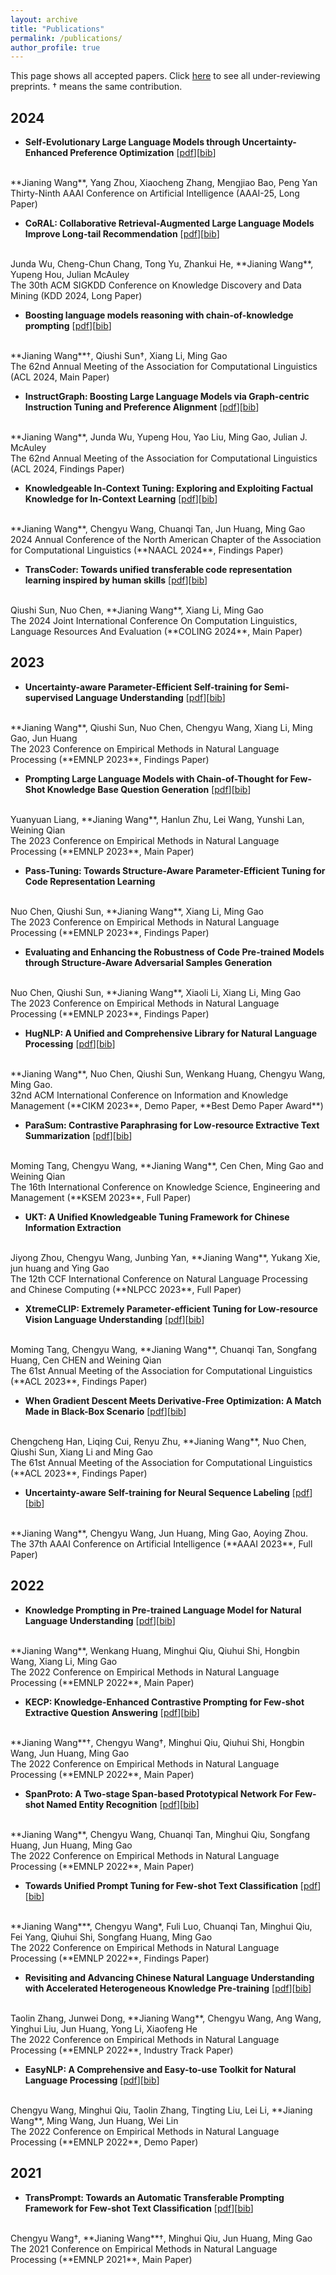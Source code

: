 ```yaml
---
layout: archive
title: "Publications"
permalink: /publications/
author_profile: true
---
```


<!-- {% if author.googlescholar %}
  You can also find my articles on <u><a href="{{author.googlescholar}}">my Google Scholar profile</a>.</u>
{% endif %}

{% include base_path %}

{% for post in site.publications reversed %}
  {% include archive-single.html %}
{% endfor %} -->

This page shows all accepted papers. Click [here](./preprints.md) to see all under-reviewing preprints. † means the same contribution.

## 2024

- **Self-Evolutionary Large Language Models through Uncertainty-Enhanced Preference Optimization** [[pdf](https://arxiv.org/pdf/2409.11212)][[bib](https://dblp.uni-trier.de/rec/journals/corr/abs-2409-11212.html?view=bibtex)]
<br>
**Jianing Wang**, Yang Zhou, Xiaocheng Zhang, Mengjiao Bao, Peng Yan
<br> Thirty-Ninth AAAI Conference on Artificial Intelligence (AAAI-25, Long Paper)


- **CoRAL: Collaborative Retrieval-Augmented Large Language Models Improve Long-tail Recommendation** [[pdf](https://arxiv.org/pdf/2403.06447)][[bib](https://scholar.googleusercontent.com/scholar.bib?q=info:JjkzPhY1jVgJ:scholar.google.com/&output=citation&scisdr=ClGniFkJEIGLgKBag0U:AFWwaeYAAAAAZg5cm0WDBMEEehIXFAQU4BLPp8I&scisig=AFWwaeYAAAAAZg5cm21lncD1QJGR7L2dPgfDvmo&scisf=4&ct=citation&cd=-1&hl=en)]
<br>
Junda Wu, Cheng-Chun Chang, Tong Yu, Zhankui He, **Jianing Wang**, Yupeng Hou, Julian McAuley
<br> The 30th ACM SIGKDD Conference on Knowledge Discovery and Data Mining (KDD 2024, Long Paper)

- **Boosting language models reasoning with chain-of-knowledge prompting** [[pdf](https://arxiv.org/pdf/2306.06427)][[bib](https://dblp.dagstuhl.de/rec/journals/corr/abs-2306-06427.html?view=bibtex)]
<br>
**Jianing Wang**†, Qiushi Sun†, Xiang Li, Ming Gao
<br> The 62nd Annual Meeting of the Association for Computational Linguistics (ACL 2024, Main Paper)

- **InstructGraph: Boosting Large Language Models via Graph-centric Instruction Tuning and Preference Alignment** [[pdf](https://arxiv.org/pdf/2402.08785)][[bib](https://dblp.dagstuhl.de/rec/journals/corr/abs-2402-08785.html?view=bibtex)]
<br>
**Jianing Wang**, Junda Wu, Yupeng Hou, Yao Liu, Ming Gao, Julian J. McAuley
<br> The 62nd Annual Meeting of the Association for Computational Linguistics (ACL 2024, Findings Paper)

- **Knowledgeable In-Context Tuning: Exploring and Exploiting Factual Knowledge for In-Context Learning** [[pdf](https://arxiv.org/pdf/2309.14771.pdf)][[bib](https://dblp.dagstuhl.de/rec/journals/corr/abs-2309-14771.html?view=bibtex)]
<br>
**Jianing Wang**, Chengyu Wang, Chuanqi Tan, Jun Huang, Ming Gao
<br> 2024 Annual Conference of the North American Chapter of the Association for Computational Linguistics (**NAACL 2024**, Findings Paper)

- **TransCoder: Towards unified transferable code representation learning inspired by human skills** [[pdf](https://arxiv.org/pdf/2306.07285.pdf)][[bib](https://dblp.dagstuhl.de/rec/journals/corr/abs-2306-07285.html?view=bibtex)]
<br>
Qiushi Sun, Nuo Chen, **Jianing Wang**, Xiang Li, Ming Gao
<br> The 2024 Joint International Conference On Computation Linguistics, Language
Resources And Evaluation (**COLING 2024**, Main Paper)

## 2023

- **Uncertainty-aware Parameter-Efficient Self-training for Semi-supervised Language Understanding** [[pdf](https://arxiv.org/pdf/2310.13022.pdf)][[bib](https://dblp.org/rec/journals/corr/abs-2310-13022.html?view=bibtex)]
<br>
**Jianing Wang**, Qiushi Sun, Nuo Chen, Chengyu Wang, Xiang Li, Ming Gao, Jun Huang
<br>
The 2023 Conference on Empirical Methods in Natural Language Processing (**EMNLP 2023**, Findings Paper)


- **Prompting Large Language Models with Chain-of-Thought for Few-Shot Knowledge Base Question Generation** [[pdf](https://arxiv.org/pdf/2310.08395.pdf)][[bib](https://dblp.org/rec/journals/corr/abs-2310-08395.html?view=bibtex)]
<br>
Yuanyuan Liang, **Jianing Wang**, Hanlun Zhu, Lei Wang, Yunshi Lan, Weining Qian
<br>
The 2023 Conference on Empirical Methods in Natural Language Processing (**EMNLP 2023**, Main Paper)


- **Pass-Tuning: Towards Structure-Aware Parameter-Efficient Tuning for Code Representation Learning** 
<br>
Nuo Chen, Qiushi Sun, **Jianing Wang**, Xiang Li, Ming Gao
<br>
The 2023 Conference on Empirical Methods in Natural Language Processing (**EMNLP 2023**, Findings Paper)


- **Evaluating and Enhancing the Robustness of Code Pre-trained Models through Structure-Aware Adversarial Samples Generation** 
<br>
Nuo Chen, Qiushi Sun, **Jianing Wang**, Xiaoli Li, Xiang Li, Ming Gao
<br>
The 2023 Conference on Empirical Methods in Natural Language Processing (**EMNLP 2023**, Findings Paper)


- **HugNLP: A Unified and Comprehensive Library for Natural Language Processing** [[pdf](https://arxiv.org/pdf/2302.14286)][[bib](https://dblp.org/rec/journals/corr/abs-2302-14286.html?view=bibtex)]
<br>
**Jianing Wang**, Nuo Chen, Qiushi Sun, Wenkang Huang, Chengyu Wang, Ming Gao.
<br>
32nd ACM International Conference on Information and Knowledge Management (**CIKM 2023**, Demo Paper, **Best Demo Paper Award**)


- **ParaSum: Contrastive Paraphrasing for Low-resource Extractive Text Summarization** [[pdf](https://link.springer.com/chapter/10.1007/978-3-031-40289-0_9)][[bib](https://dblp.org/rec/conf/ksem/TangWWCGQ23.html?view=bibtex)]
<br>
Moming Tang, Chengyu Wang, **Jianing Wang**, Cen Chen, Ming Gao and Weining Qian
<br>
The 16th International Conference on Knowledge Science, Engineering and Management (**KSEM 2023**, Full Paper)


- **UKT: A Unified Knowledgeable Tuning Framework for Chinese Information Extraction**
<br>
Jiyong Zhou, Chengyu Wang, Junbing Yan, **Jianing Wang**, Yukang Xie, jun huang and Ying Gao
<br>
The 12th CCF International Conference on Natural Language Processing and Chinese Computing (**NLPCC 2023**, Full Paper)


- **XtremeCLIP: Extremely Parameter-efficient Tuning for Low-resource Vision Language Understanding** [[pdf](https://aclanthology.org/2023.findings-acl.397.pdf)][[bib](https://dblp.org/rec/conf/acl/Tang0WTHCQ23.html?view=bibtex)]
<br>
Moming Tang, Chengyu Wang, **Jianing Wang**, Chuanqi Tan, Songfang Huang, Cen CHEN and Weining Qian
<br>
The 61st Annual Meeting of the Association for Computational Linguistics (**ACL 2023**, Findings Paper)

- **When Gradient Descent Meets Derivative-Free Optimization: A Match Made in Black-Box Scenario** [[pdf](https://aclanthology.org/2023.findings-acl.55.pdf)][[bib](https://dblp.org/rec/conf/acl/0004CZWCSLG23.html?view=bibtex)]
<br>
Chengcheng Han, Liqing Cui, Renyu Zhu, **Jianing Wang**, Nuo Chen, Qiushi Sun, Xiang Li and Ming Gao
<br>
The 61st Annual Meeting of the Association for Computational Linguistics (**ACL 2023**, Findings Paper)

- **Uncertainty-aware Self-training for Neural Sequence Labeling** [[pdf](https://arxiv.org/pdf/2302.08659)][[bib](https://dblp.org/rec/journals/corr/abs-2302-08659.html?view=bibtex)]
<br>
**Jianing Wang**, Chengyu Wang, Jun Huang, Ming Gao, Aoying Zhou.
<br>
The 37th AAAI Conference on Artificial Intelligence (**AAAI 2023**, Full Paper)

## 2022

- **Knowledge Prompting in Pre-trained Language Model for Natural Language Understanding** [[pdf](https://aclanthology.org/2022.emnlp-main.207.pdf)][[bib](https://aclanthology.org/2022.emnlp-main.207.bib)]
<br>
**Jianing Wang**, Wenkang Huang, Minghui Qiu, Qiuhui Shi, Hongbin Wang, Xiang Li, Ming Gao
<br>
The 2022 Conference on Empirical Methods in Natural Language Processing (**EMNLP 2022**, Main Paper)

<!-- <br> -->

- **KECP: Knowledge-Enhanced Contrastive Prompting for Few-shot Extractive Question Answering** [[pdf](https://aclanthology.org/2022.emnlp-main.206.pdf)][[bib](https://aclanthology.org/2022.emnlp-main.206.bib)]
<br>
**Jianing Wang**†, Chengyu Wang†, Minghui Qiu, Qiuhui Shi, Hongbin Wang, Jun Huang, Ming Gao
<br>
The 2022 Conference on Empirical Methods in Natural Language Processing (**EMNLP 2022**, Main Paper)

<!-- <br> -->

- **SpanProto: A Two-stage Span-based Prototypical Network For Few-shot Named Entity Recognition** [[pdf](https://aclanthology.org/2022.emnlp-main.227.pdf)][[bib](https://aclanthology.org/2022.emnlp-main.227.bib)]
<br>
**Jianing Wang**, Chengyu Wang, Chuanqi Tan, Minghui Qiu, Songfang Huang, Jun Huang, Ming Gao
<br>
The 2022 Conference on Empirical Methods in Natural Language Processing (**EMNLP 2022**, Main Paper)

<!-- <br> -->

- **Towards Unified Prompt Tuning for Few-shot Text Classification** [[pdf](https://aclanthology.org/2022.findings-emnlp.37.pdf)][[bib](https://aclanthology.org/2022.emnlp-main.37.bib)]
<br>
**Jianing Wang***, Chengyu Wang*, Fuli Luo, Chuanqi Tan, Minghui Qiu, Fei Yang, Qiuhui Shi, Songfang Huang, Ming Gao
<br>
The 2022 Conference on Empirical Methods in Natural Language Processing (**EMNLP 2022**, Findings Paper)

<!-- <br> -->

- **Revisiting and Advancing Chinese Natural Language Understanding with Accelerated Heterogeneous Knowledge Pre-training** [[pdf](https://aclanthology.org/2022.emnlp-industry.57.pdf)][[bib](https://dblp.org/rec/conf/emnlp/ZhangDWWWLHLH22.html?view=bibtex)]
<br>
Taolin Zhang, Junwei Dong, **Jianing Wang**, Chengyu Wang, Ang Wang, Yinghui Liu, Jun Huang, Yong Li, Xiaofeng He
<br>
The 2022 Conference on Empirical Methods in Natural Language Processing (**EMNLP 2022**, Industry Track Paper)

<!-- <br> -->

- **EasyNLP: A Comprehensive and Easy-to-use Toolkit for Natural Language Processing** [[pdf](https://aclanthology.org/2022.emnlp-demos.3.pdf)][[bib](https://dblp.org/rec/conf/emnlp/WangQZLLWWHL22.html?view=bibtex)] 
<br>
Chengyu Wang, Minghui Qiu, Taolin Zhang, Tingting Liu, Lei Li, **Jianing Wang**, Ming Wang, Jun Huang, Wei Lin
<br>
The 2022 Conference on Empirical Methods in Natural Language Processing (**EMNLP 2022**, Demo Paper)

## 2021

- **TransPrompt: Towards an Automatic Transferable Prompting Framework for Few-shot Text Classification** [[pdf](https://aclanthology.org/2021.emnlp-main.221.pdf)][[bib](https://aclanthology.org/2021.emnlp-main.221.bib)]
<br>
Chengyu Wang†, **Jianing Wang**†, Minghui Qiu, Jun Huang, Ming Gao
<br>
The 2021 Conference on Empirical Methods in Natural Language Processing (**EMNLP 2021**, Main Paper)
